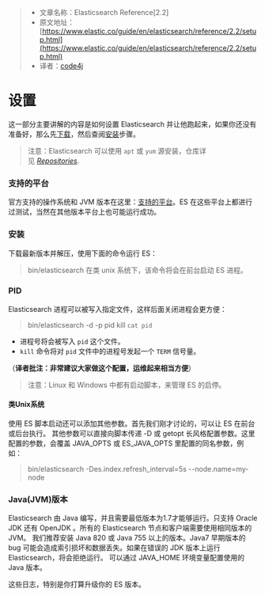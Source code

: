 >* 文章名称：Elasticsearch Reference[2.2]
>* 原文地址：[https://www.elastic.co/guide/en/elasticsearch/reference/2.2/setup.html](https://www.elastic.co/guide/en/elasticsearch/reference/2.2/setup.html)
>* 译者：[code4j](https://github.com/rpgmakervx)

# 设置
这一部分主要讲解的内容是如何设置 Elasticsearch 并让他跑起来，如果你还没有准备好，那么先[下载](https://www.elastic.co/downloads)，然后查阅[安装](https://www.jianshu.com/p/988f5753d040)步骤。

>注意：Elasticsearch 可以使用 `apt` 或 `yum` 源安装，仓库详见 [*Repositories*](https://www.elastic.co/guide/en/elasticsearch/reference/2.2/setup-repositories.html "Repositories").

### 支持的平台
官方支持的操作系统和 JVM 版本在这里：[支持的平台](https://www.elastic.co/support/matrix)。ES 在这些平台上都进行过测试，当然在其他版本平台上也可能运行成功。

### 安装
下载最新版本并解压，使用下面的命令运行 ES：
>bin/elasticsearch
在类 unix 系统下，该命令将会在前台启动 ES 进程。

### PID
Elasticsearch 进程可以被写入指定文件，这样后面关闭进程会更方便：
>bin/elasticsearch -d -p pid
kill `cat pid`

- 进程号将会被写入 `pid` 这个文件。
- `kill` 命令将对 `pid` 文件中的进程号发起一个 `TERM` 信号量。

（**译者批注：非常建议大家做这个配置，运维起来相当方便**）

>注意：Linux 和 Windows 中都有启动脚本，来管理 ES 的启停。

#### 类Unix系统
使用 ES 脚本启动还可以添加其他参数。首先我们刚才讨论的，可以让 ES 在前台或后台执行。
其他参数可以直接向脚本传递 -D 或 getopt 长风格配置参数。这里配置的参数，会覆盖 JAVA_OPTS 或 ES_JAVA_OPTS 里配置的同名参数，例如：
>bin/elasticsearch -Des.index.refresh_interval=5s --node.name=my-node

### Java(JVM)版本
Elasticsearch 由 Java 编写，并且需要最低版本为1.7才能够运行。只支持 Oracle JDK 还有 OpenJDK 。所有的 Elasticsearch 节点和客户端需要使用相同版本的 JVM。
我们推荐安装 Java 820 或 Java 755 以上的版本。Java7 早期版本的 bug 可能会造成索引损坏和数据丢失。如果在错误的 JDK 版本上运行 Elasticsearch，将会拒绝运行。
可以通过 JAVA_HOME 环境变量配置使用的 Java 版本。

这些日志，特别是你打算升级你的 ES 版本。




